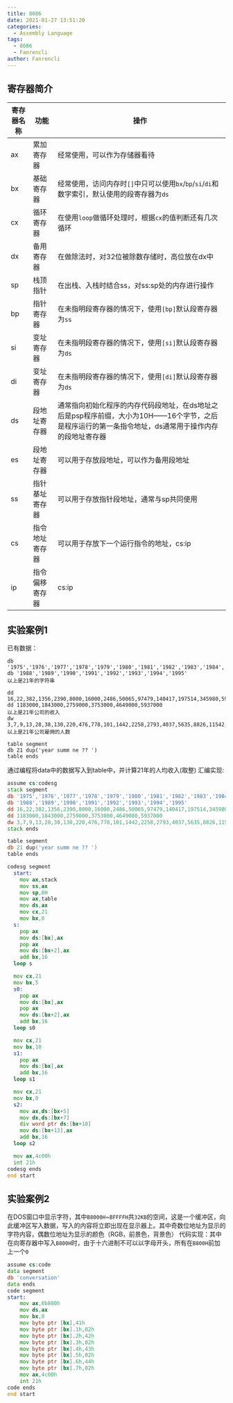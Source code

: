 ```yaml
---
title: 8086
date: 2021-01-27 13:51:20
categories:
  - Assembly Language
tags:
  - 8086
  - Fanrencli
author: Fanrencli
---
```

## 寄存器简介

| 寄存器名称 | 功能 |操作 |
|---|---|---|
| ax | 累加寄存器 | 经常使用，可以作为存储器看待 |
| bx | 基础寄存器 | 经常使用，访问内存时`[]`中只可以使用`bx`/`bp`/`si`/`di`和数字索引，默认使用的段寄存器为`ds` |
| cx | 循环寄存器 | 在使用`loop`做循环处理时，根据`cx`的值判断还有几次循环 |
| dx | 备用寄存器 | 在做除法时，对32位被除数存储时，高位放在dx中 |
| sp | 栈顶指针 | 在出栈、入栈时结合ss，对ss:sp处的内存进行操作 |
| bp | 指针寄存器 | 在未指明段寄存器的情况下，使用`[bp]`默认段寄存器为`ss` |
| si | 变址寄存器 | 在未指明段寄存器的情况下，使用`[si]`默认段寄存器为`ds` |
| di | 变址寄存器 | 在未指明段寄存器的情况下，使用`[di]`默认段寄存器为`ds` |
| ds | 段地址寄存器 | 通常指向初始化程序的内存代码段地址，在ds地址之后是psp程序前缀，大小为10H——16个字节，之后是程序运行的第一条指令地址，ds通常用于操作内存的段地址寄存器 |
| es | 段地址寄存器 | 可以用于存放段地址，可以作为备用段地址 |
| ss | 指针基址寄存器 | 可以用于存放指针段地址，通常与sp共同使用|
| cs | 指令地址寄存器 | 可以用于存放下一个运行指令的地址，cs:ip |
| ip | 指令偏移寄存器 | cs:ip |

## 实验案例1
已有数据：
```
db '1975','1976','1977','1978','1979','1980','1981','1982','1983','1984','1985','1986','1987'
db '1988','1989','1990','1991','1992','1993','1994','1995'
以上是21年的字符串

dd 16,22,382,1356,2390,8000,16000,2486,50065,97479,140417,197514,345980,590827,803530
dd 1183000,1843000,2759000,3753000,4649000,5937000
以上是21年公司的收入
dw 3,7,9,13,28,38,130,220,476,778,101,1442,2258,2793,4037,5635,8826,11542,14430,15257,17800
以上是21年公司雇佣的人数

table segment
db 21 dup('year summ ne ?? ')
table ends

```
通过编程将data中的数据写入到table中，并计算21年的人均收入(取整)
汇编实现:
```asm
assume cs:codesg
stack segment
db '1975','1976','1977','1978','1979','1980','1981','1982','1983','1984','1985','1986','1987'
db '1988','1989','1990','1991','1992','1993','1994','1995'
dd 16,22,382,1356,2390,8000,16000,2486,50065,97479,140417,197514,345980,590827,803530
dd 1183000,1843000,2759000,3753000,4649000,5937000
dw 3,7,9,13,28,38,130,220,476,778,101,1442,2258,2793,4037,5635,8826,11542,14430,15257,17800
stack ends

table segment
db 21 dup('year summ ne ?? ')
table ends

codesg segment
  start:
    mov ax,stack
    mov ss,ax
    mov sp,0H
    mov ax,table
    mov ds,ax
    mov cx,21
    mov bx,0
  s:
    pop ax
    mov ds:[bx],ax
    pop ax
    mov ds:[bx+2],ax
    add bx,16
  loop s

  mov cx,21
  mov bx,5
  s0:
    pop ax
    mov ds:[bx],ax
    pop ax
    mov ds:[bx+2],ax
    add bx,16
  loop s0

  mov cx,21
  mov bx,10
  s1:
    pop ax
    mov ds:[bx],ax
    add bx,16
  loop s1

  mov cx,21
  mov bx,0
  s2:
    mov ax,ds:[bx+5]
    mov dx,ds:[bx+7]
    div word ptr ds:[bx+10]
    mov ds:[bx+13],ax
    add bx,16
  loop s2

  mov ax,4c00h
  int 21h
codesg ends
end start
```
## 实验案例2
在DOS窗口中显示字符，其中`B8000H`~`BFFFFH`共`32KB`的空间，这是一个缓冲区，向此缓冲区写入数据，写入的内容将立即出现在显示器上。其中奇数位地址为显示的字符内容，偶数位地址为显示的颜色（RGB，前景色，背景色）
代码实现：其中在向寄存器中写入`B800H`时，由于十六进制不可以以字母开头，所有在`B800H`前加上一个`0`
```asm
assume cs:code
data segment
db 'conversation'
data ends
code segment
start:
    mov ax,0b800h
    mov ds,ax
    mov bx,0
    mov byte ptr [bx],41h
    mov byte ptr [bx].1h,02h
    mov byte ptr [bx].2h,42h
    mov byte ptr [bx].3h,02h
    mov byte ptr [bx].4h,43h
    mov byte ptr [bx].5h,02h
    mov byte ptr [bx].6h,44h
    mov byte ptr [bx].7h,02h
    mov ax,4c00h
    int 21h
code ends
end start
```
